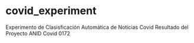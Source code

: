 # covid_experiment
Experimento de Clasisficación Automática de Noticias Covid
Resultado del Proyecto ANID Covid 0172
